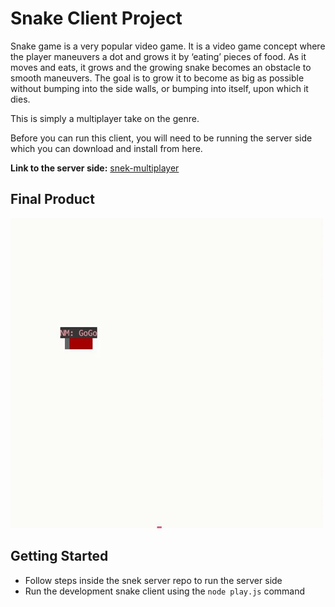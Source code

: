 # Snake Client Project

Snake game is a very popular video game. It is a video game concept where the player maneuvers a dot and grows it by ‘eating’ pieces of food. As it moves and eats, it grows and the growing snake becomes an obstacle to smooth maneuvers. The goal is to grow it to become as big as possible without bumping into the side walls, or bumping into itself, upon which it dies.

This is simply a multiplayer take on the genre.

Before you can run this client, you will need to be running the server side which you can download and install from here.

**Link to the server side:** [snek-multiplayer](https://github.com/lighthouse-labs/snek-multiplayer)

## Final Product

<img src="https://github.com/Lala0419/snake-client/blob/master/snake-client.gif" />


## Getting Started

- Follow steps inside the snek server repo to run the server side
- Run the development snake client using the `node play.js` command
